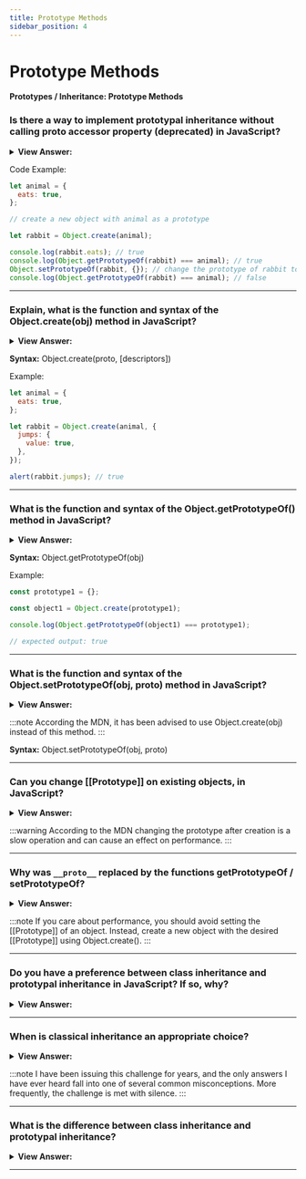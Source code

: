 ```yaml
---
title: Prototype Methods
sidebar_position: 4
---
```


# Prototype Methods

**Prototypes / Inheritance: Prototype Methods**

<head>
  <title>Prototype Methods - JavaScript Interview Questions & Answers</title>
  <meta charSet="utf-8" />
</head>

### Is there a way to implement prototypal inheritance without calling proto accessor property (deprecated) in JavaScript?

<details>
  <summary><strong>View Answer:</strong></summary>
  <div>
  <div><strong>Interview Response:</strong> Since, the proto property is deprecated based the JavaScript specification. There are three modern methods that can be used in prototypal inheritance including Object.create(obj), Object.getPrototypeOf(obj), and Object.setPrototypeOf(obj, proto).<br /><br /> The Object.create(obj) method which is used to create an empty object with given proto as prototype and optional property descriptors. The Object.getPrototypeOf(obj) that returns the prototype of an object, and Object. Object.setPrototypeOf(obj, proto) which sets the prototyple of obj to proto.
</div>
  </div>
</details>

Code Example:

```js
let animal = {
  eats: true,
};

// create a new object with animal as a prototype

let rabbit = Object.create(animal);

console.log(rabbit.eats); // true
console.log(Object.getPrototypeOf(rabbit) === animal); // true
Object.setPrototypeOf(rabbit, {}); // change the prototype of rabbit to {}
console.log(Object.getPrototypeOf(rabbit) === animal); // false
```

---

### Explain, what is the function and syntax of the Object.create(obj) method in JavaScript?

<details>
  <summary><strong>View Answer:</strong></summary>
  <div>
  <div><strong>Interview Response:</strong> The Object.create() method creates a new object, using an existing object as the prototype of the newly created object. It has two parameters including the proto and the descriptors. The proto parameter is the object which should be the prototype of the newly created object. The descriptors are defined as an object whose enumerable properties specify property descriptors to be added to the newly created object.</div><br />
  <div><strong>Technical Response:</strong> The Object.create() method creates a new object, using an existing object as the prototype of the newly created object. It has two parameters including the proto and the descriptors (propertiesObject in the specification). The proto parameter is the object which should be the prototype of the newly created object. The descriptors (propertiesObject) are defined as, if specified and not undefined, an object whose enumerable own properties (that is, those properties defined upon itself and not enumerable properties along its prototype chain) specify property descriptors to be added to the newly created object, with the corresponding property names. These properties correspond to the second argument of Object.defineProperties(). Basically, the descriptors are like property flags.
  </div>
  </div>
</details>

**Syntax:** Object.create(proto, [descriptors])

Example:

```js
let animal = {
  eats: true,
};

let rabbit = Object.create(animal, {
  jumps: {
    value: true,
  },
});

alert(rabbit.jumps); // true
```

---

### What is the function and syntax of the Object.getPrototypeOf() method in JavaScript?

<details>
  <summary><strong>View Answer:</strong></summary>
  <div>
  <div><strong>Interview Response:</strong> The Object.getPrototypeOf(obj) method returns the prototype of the specified object. If there are no inherited properties, null is returned.
</div>
  </div>
</details>

**Syntax:** Object.getPrototypeOf(obj)

Example:

```js
const prototype1 = {};

const object1 = Object.create(prototype1);

console.log(Object.getPrototypeOf(object1) === prototype1);

// expected output: true
```

---

### What is the function and syntax of the Object.setPrototypeOf(obj, proto) method in JavaScript?

<details>
  <summary><strong>View Answer:</strong></summary>
  <div>
  <div><strong>Interview Response:</strong> The Object.setPrototypeOf() method sets the prototype of a specified object to another object or null.
</div>
  </div>
</details>

:::note
According the MDN, it has been advised to use Object.create(obj) instead of this method.
:::

**Syntax:** Object.setPrototypeOf(obj, proto)

---

### Can you change [[Prototype]] on existing objects, in JavaScript?

<details>
  <summary><strong>View Answer:</strong></summary>
  <div>
  <div><strong>Interview Response:</strong> Yes, but it is considered a bad idea. We can get/set [[Prototype]] at any time. But usually, we only set it once at the object creation time and not modify it after that time.</div><br />
  <div><strong>Technical Response:</strong> Technically Yes, but it is considered a bad idea. We can get/set [[Prototype]] at any time. But usually, we only set it once at the object creation time and not modify it after that time. Changing a prototype “on-the-fly” with Object.setPrototypeOf or `obj.__proto__=` is a slow operation as it breaks internal optimizations for object property access operations. So, we should avoid it unless you know what you are doing, or JavaScript speed totally does not matter for you.
  </div>
  </div>
</details>

:::warning
According to the MDN changing the prototype after creation is a slow operation and can cause an effect on performance.
:::

---

### Why was `__proto__` replaced by the functions getPrototypeOf / setPrototypeOf?

<details>
  <summary><strong>View Answer:</strong></summary>
  <div>
  <div><strong>Interview Response:</strong> According to the MDN, it was replaced with getPrototypeOf and setPrototypeOf, because of the performance issues related to its use.
</div>
  </div>
</details>

:::note
If you care about performance, you should avoid setting the [[Prototype]] of an object. Instead, create a new object with the desired [[Prototype]] using Object.create().
:::

---

### Do you have a preference between class inheritance and prototypal inheritance in JavaScript? If so, why?

<details>
  <summary><strong>View Answer:</strong></summary>
  <div>
  <div><strong>Interview Response:</strong> When using class inheritance, instances inherit from classes. This creates hierarchical class taxonomies. On the other hand, with prototypal inheritance, instances inherit from other objects, and they can be created from multiple objects. I prefer prototypal inheritance because it is easier and much more flexible.
</div>
  </div>
</details>

---

### When is classical inheritance an appropriate choice?

<details>
  <summary><strong>View Answer:</strong></summary>
  <div>
  <div><strong>Interview Response:</strong> The answer is never, or almost never. Certainly, never more than one level. Multi-level class hierarchies are an anti-pattern. It can lead to problems like method collision, which is not good.
</div>
  </div>
</details>

:::note
I have been issuing this challenge for years, and the only answers I have ever heard fall into one of several common misconceptions. More frequently, the challenge is met with silence.
:::

---

### What is the difference between class inheritance and prototypal inheritance?

<details>
  <summary><strong>View Answer:</strong></summary>
  <div>
  <div><strong>Interview Response:</strong> Classes inherit from classes created in sub-classes using a hierarchical class taxonomy. Prototypal inheritance is based on a prototype working as an object instance where objects inherit directly from other objects. The difference is that class taxonomy is not a derivative of prototypal inheritance.</div><br />
  <div><strong>Technical Response:</strong><br /><br /> <strong>Class Inheritance:</strong> Instances inherit from classes (like a blueprint or a description of the class) and create sub-class relationships: hierarchical class taxonomies. Instances are typically instantiated via constructor functions with the `new` keyword. Class inheritance may or may not use the `class` keyword from ES6.<br /><br /> <strong>Prototypal Inheritance:</strong> Instances inherit directly from other objects. Instances are typically instantiated via factory functions or `Object.create()`. Instances may be composed from many different objects, allowing for easy selective inheritance.
  </div>
  </div>
</details>

---
